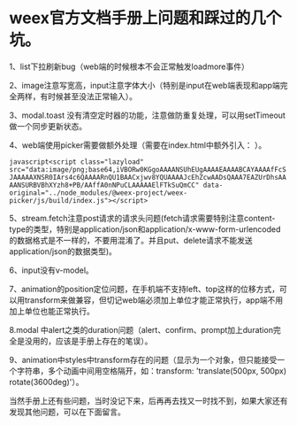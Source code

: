 # weex官方文档手册上问题和踩过的几个坑。 

1、list下拉刷新bug（web端的时候根本不会正常触发loadmore事件）

2、image注意写宽高，input注意字体大小（特别是input在web端表现和app端完全两样，有时候甚至没法正常输入）。

3、modal.toast  没有清空定时器的功能，注意做防重复处理，可以用setTimeout做一个同步更新状态。

4、web端使用picker需要做额外处理（需要在index.html中额外引入：<script class="lazyload" src="data:image/png;base64,iVBORw0KGgoAAAANSUhEUgAAAAEAAAABCAYAAAAfFcSJAAAAAXNSR0IArs4c6QAAAARnQU1BAACxjwv8YQUAAAAJcEhZcwAADsQAAA7EAZUrDhsAAAANSURBVBhXYzh8+PB/AAffA0nNPuCLAAAAAElFTkSuQmCC" data-original="../node_modules/@weex-project/weex-picker/js/build/index.js"></script>  ）。

```javascript<script class="lazyload" src="data:image/png;base64,iVBORw0KGgoAAAANSUhEUgAAAAEAAAABCAYAAAAfFcSJAAAAAXNSR0IArs4c6QAAAARnQU1BAACxjwv8YQUAAAAJcEhZcwAADsQAAA7EAZUrDhsAAAANSURBVBhXYzh8+PB/AAffA0nNPuCLAAAAAElFTkSuQmCC" data-original="../node_modules/@weex-project/weex-picker/js/build/index.js"></script> ```

5、stream.fetch注意post请求的请求头问题(fetch请求需要特别注意content-type的类型，特别是application/json和application/x-www-form-urlencoded的数据格式是不一样的，不要用混淆了。并且put、delete请求不能发送application/json的数据类型)。

6、input没有v-model。

7、animation的position定位问题，在手机端不支持left、top这样的位移方式，可以用transform来做兼容，但切记web端必须加上单位才能正常执行，app端不用加上单位也能正常执行。

8.modal 中alert之类的duration问题（alert、confirm、prompt加上duration完全是没用的，应该是手册上存在的笔误）。

9、animation中styles中transform存在的问题（显示为一个对象，但只能接受一个字符串，多个动画中间用空格隔开，如：transform: 'translate(500px, 500px) rotate(3600deg)'）。

当然手册上还有些问题，当时没记下来，后再再去找又一时找不到，如果大家还有发现其他问题，可以在下面留言。

